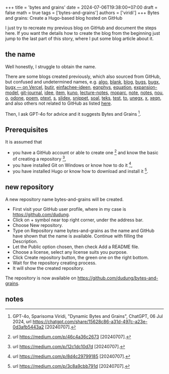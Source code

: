 +++
title = 'bytes and grains'
date = 2024-07-06T19:38:00+07:00
draft = false
math = true
tags = ['bytes-and-grains']
authors = ['viridi']
+++
Bytes and grains: Create a Hugo-based blog hosted on GitHub<!--more-->

I just try to recreate my previous blog on GitHub and document the steps here. If you want the details how to create the blog from the beginning just jump to the last part of this story, where I put some blog article about it.


## the name
Well honestly, I struggle to obtain the name.

There are some blogs created previously, which also sourced from GitHub, but confused and undetermined names, e.g. [algo](https://github.com/dudung/algo), [blank](https://dudung.github.io/blank/), [blog](https://dudung.github.io/blog/), [bugs](https://dudung.github.io/bugs/), [bugx](https://dudung.github.io/bugx/), [bugx — on Vercel](https://bugx.vercel.app/), [butir](https://dudung.github.io/butir/), [einfachee-ideen](https://github.com/dudung/einfache-ideen), [eqnphys](https://github.com/dudung/eqnphys), [equation](https://github.com/dudung/equation), [expansion-model](https://github.com/dudung/expansion-model), [git-journal](https://github.com/dudung/git-journal), [idee](https://github.com/dudung/idee), [item](https://dudung.github.io/item/), [kuno](https://github.com/dudung/kuno), [lecture-notes](https://dudung.github.io/lecture-notes/), [moparc](https://github.com/dudung/moparc), [note](https://dudung.github.io/note/), [notes](https://github.com/dudung/notes), [nou](https://dudung.github.io/nou/), [o](https://dudung.github.io/o/), [odone](https://github.com/dudung/odone), [poem](https://github.com/dudung/poem), [ptext](https://dudung.github.io/ptext/), [s](https://dudung.github.io/s/), [slidex](https://github.com/dudung/slidex), [snippet](https://github.com/dudung/snippet), [soal](https://dudung.github.io/soal/), [teks](https://github.com/dudung/teks), [test](https://dudung.github.io/test/), [to](https://dudung.github.io/to/), [unegx](https://github.com/dudung/unegx), [x](https://dudung.github.io/x/), [xeqn](https://github.com/dudung/xeqn), and also others not related to GitHub as listed [here](https://dudung.github.io/text).

Then, I ask GPT-4o for advice and it suggests Bytes and Grains [^gpt4o_2024].


## Prerequisites
It is assumed that
+ you have a GitHub account or able to create one [^Viridi_2023a] and know the basic of creating a repository [^Viridi_2023b],
+ you have installed Git on Windows or know how to do it [^Viridi_2023c],
+ you have installed Hugo or know how to download and install it [^Viridi_2023d].


## new repository
A new repository name bytes-and-grains will be created.
- First visit your GitHub user profile, where in my case is https://github.com/dudung.
- Click on + symbol near top right corner, under the address bar.
- Choose New repository.
- Type on Repository name bytes-and-grains as the name and GitHub have shown that the name is available. Continue with filling the Description.
- Let the Public option chosen, then check Add a README file.
- Choose a license, select any license suits you purpose.
- Click Create repository button, the green one on the right bottom.
- Wait for the repository creating process.
- It will show the created repository.

The repository is now available on https://github.com/dudung/bytes-and-grains.


## notes
[^gpt4o_2024]: GPT-4o, Sparisoma Viridi, "Dynamic Bytes and Grains", ChatGPT, 06 Jul 2024, url https://chatgpt.com/share/15628c86-a31d-497c-a23e-0d3afb5443a2 [20240707].
[^Viridi_2023a]: url https://medium.com/p/46c4a36c2673 [20240707].
[^Viridi_2023b]: url https://medium.com/p/12c1dc10d7d [20240707].
[^Viridi_2023c]: url https://medium.com/p/8d4c29799185 [20240707].
[^Viridi_2023d]: url https://medium.com/p/3c8a9cbb791d [20240707].

